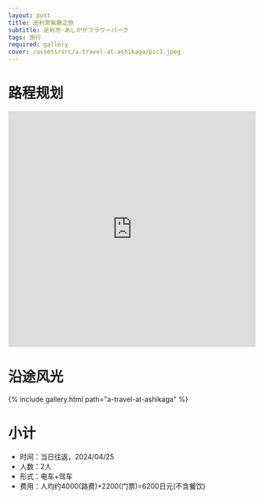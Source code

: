 ```yaml
---
layout: post
title: 足利赏紫藤之旅
subtitle: 足利市·あしかがフラワーパーク
tags: 旅行
required: gallery
cover: /assets/src/a-travel-at-ashikaga/pic1.jpeg
---
```


# 路程规划

<iframe src="https://www.google.com/maps/embed?pb=!1m14!1m12!1m3!1d28664.70506696264!2d139.4807055668955!3d36.32757377818881!2m3!1f0!2f0!3f0!3m2!1i1024!2i768!4f13.1!5e0!3m2!1szh-CN!2sjp!4v1715187549047!5m2!1szh-CN!2sjp" width="100%" height="480" style="border:0;" loading="lazy"></iframe>

# 沿途风光

{% include gallery.html path="a-travel-at-ashikaga" %}

# 小计

- 时间：当日往返，2024/04/25
- 人数：2人
- 形式：电车+驾车
- 费用：人均约4000(路费)+2200(门票)=6200日元(不含餐饮)
